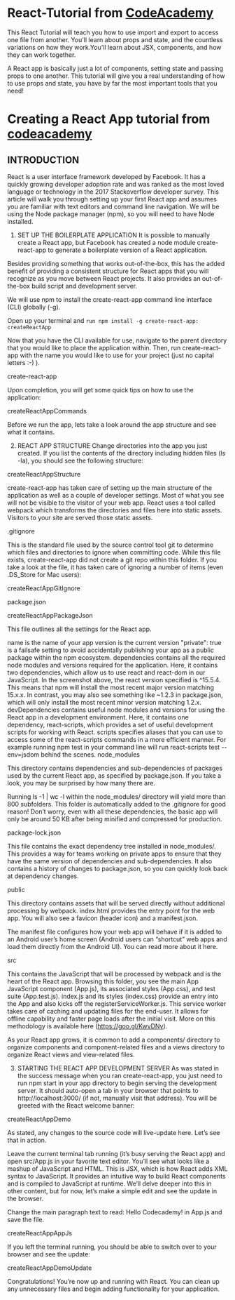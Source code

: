 # React-Tutorial from [CodeAcademy](https://www.codecademy.com/)

This React Tutorial will teach you how to use import and export to access one file from another. You'll learn about props and state, and the countless variations on how they work.You'll learn about JSX, components, and how they can work together.

A React app is basically just a lot of components, setting state and passing props to one another. This tutorial will give you a real understanding of how to use props and state, you have by far the most important tools that you need!


# Creating a React App tutorial from [codeacademy](https://www.codecademy.com/articles/how-to-create-a-react-app)

## INTRODUCTION
React is a user interface framework developed by Facebook. It has a quickly growing developer adoption rate and was ranked as the most loved language or technology in the 2017 Stackoverflow developer survey. This article will walk you through setting up your first React app and assumes you are familiar with text editors and command line navigation. We will be using the Node package manager (npm), so you will need to have Node installed.

1. SET UP THE BOILERPLATE APPLICATION
It is possible to manually create a React app, but Facebook has created a node module create-react-app to generate a boilerplate version of a React application.

Besides providing something that works out-of-the-box, this has the added benefit of providing a consistent structure for React apps that you will recognize as you move between React projects. It also provides an out-of-the-box build script and development server.

We will use npm to install the create-react-app command line interface (CLI) globally (-g).

Open up your terminal and `run npm install -g create-react-app: createReactApp`

Now that you have the CLI available for use, navigate to the parent directory that you would like to place the application within. Then, run create-react-app with the name you would like to use for your project (just no capital letters :-) ).

create-react-app <name-of-app>

Upon completion, you will get some quick tips on how to use the application:

createReactAppCommands

Before we run the app, lets take a look around the app structure and see what it contains.

2. REACT APP STRUCTURE
Change directories into the app you just created. If you list the contents of the directory including hidden files (ls -la), you should see the following structure:

createReactAppStructure

create-react-app has taken care of setting up the main structure of the application as well as a couple of developer settings. Most of what you see will not be visible to the visitor of your web app. React uses a tool called webpack which transforms the directories and files here into static assets. Visitors to your site are served those static assets.

.gitignore

This is the standard file used by the source control tool git to determine which files and directories to ignore when committing code. While this file exists, create-react-app did not create a git repo within this folder. If you take a look at the file, it has taken care of ignoring a number of items (even .DS_Store for Mac users):

createReactAppGitIgnore

package.json

createReactAppPackageJson

This file outlines all the settings for the React app.

name is the name of your app
version is the current version
"private": true is a failsafe setting to avoid accidentally publishing your app as a public package within the npm ecosystem.
dependencies contains all the required node modules and versions required for the application. Here, it contains two dependencies, which allow us to use react and react-dom in our JavaScript. In the screenshot above, the react version specified is ^15.5.4. This means that npm will install the most recent major version matching 15.x.x. In contrast, you may also see something like ~1.2.3 in package.json, which will only install the most recent minor version matching 1.2.x.
devDependencies contains useful node modules and versions for using the React app in a development environment. Here, it contains one dependency, react-scripts, which provides a set of useful development scripts for working with React.
scripts specifies aliases that you can use to access some of the react-scripts commands in a more efficient manner. For example running npm test in your command line will run react-scripts test --env=jsdom behind the scenes.
node_modules

This directory contains dependencies and sub-dependencies of packages used by the current React app, as specified by package.json. If you take a look, you may be surprised by how many there are.

Running ls -1 | wc -l within the node_modules/ directory will yield more than 800 subfolders. This folder is automatically added to the .gitignore for good reason! Don’t worry, even with all these dependencies, the basic app will only be around 50 KB after being minified and compressed for production.

package-lock.json

This file contains the exact dependency tree installed in node_modules/. This provides a way for teams working on private apps to ensure that they have the same version of dependencies and sub-dependencies. It also contains a history of changes to package.json, so you can quickly look back at dependency changes.

public

This directory contains assets that will be served directly without additional processing by webpack. index.html provides the entry point for the web app. You will also see a favicon (header icon) and a manifest.json.

The manifest file configures how your web app will behave if it is added to an Android user’s home screen (Android users can “shortcut” web apps and load them directly from the Android UI). You can read more about it here.

src

This contains the JavaScript that will be processed by webpack and is the heart of the React app. Browsing this folder, you see the main App JavaScript component (App.js), its associated styles (App.css), and test suite (App.test.js). index.js and its styles (index.css) provide an entry into the App and also kicks off the registerServiceWorker.js. This service worker takes care of caching and updating files for the end-user. It allows for offline capability and faster page loads after the initial visit. More on this methodology is available here (https://goo.gl/KwvDNy).

As your React app grows, it is common to add a components/ directory to organize components and component-related files and a views directory to organize React views and view-related files.

3. STARTING THE REACT APP DEVELOPMENT SERVER
As was stated in the success message when you ran create-react-app, you just need to run npm start in your app directory to begin serving the development server. It should auto-open a tab in your browser that points to http://localhost:3000/ (if not, manually visit that address). You will be greeted with the React welcome banner:

createReactAppDemo

As stated, any changes to the source code will live-update here. Let’s see that in action.

Leave the current terminal tab running (it’s busy serving the React app) and open src/App.js in your favorite text editor. You’ll see what looks like a mashup of JavaScript and HTML. This is JSX, which is how React adds XML syntax to JavaScript. It provides an intuitive way to build React components and is compiled to JavaScript at runtime. We’ll delve deeper into this in other content, but for now, let’s make a simple edit and see the update in the browser.

Change the main paragraph text to read: Hello Codecademy! in App.js and save the file.

createReactAppAppJs

If you left the terminal running, you should be able to switch over to your browser and see the update:

createReactAppDemoUpdate

Congratulations! You’re now up and running with React. You can clean up any unnecessary files and begin adding functionality for your application.
